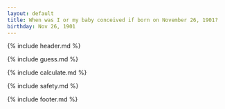 ```yaml
---
layout: default
title: When was I or my baby conceived if born on November 26, 1901?
birthday: Nov 26, 1901
---
```


{% include header.md %}

{% include guess.md %}

{% include calculate.md %}

{% include safety.md %}

{% include footer.md %}



